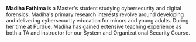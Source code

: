 **Madiha Fathima** is a Master's student studying cybersecurity and digital forensics. Madiha's primary research interests revolve around developing and delivering cybersecurity education for minors and young adults. During her time at Purdue, Madiha has gained extensive teaching experience as both a TA and instructor for our System and Organizational Security Course.